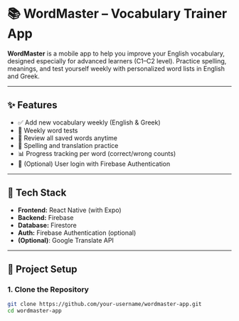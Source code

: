 # 📚 WordMaster – Vocabulary Trainer App

**WordMaster** is a mobile app to help you improve your English vocabulary, designed especially for advanced learners (C1–C2 level). Practice spelling, meanings, and test yourself weekly with personalized word lists in English and Greek.

---

## ✨ Features

- ✅ Add new vocabulary weekly (English & Greek)
- 🧠 Weekly word tests
- 🔁 Review all saved words anytime
- 📝 Spelling and translation practice
- 📊 Progress tracking per word (correct/wrong counts)
- 🔐 (Optional) User login with Firebase Authentication

---

## 🧰 Tech Stack

- **Frontend:** React Native (with Expo)
- **Backend:** Firebase
- **Database:** Firestore
- **Auth:** Firebase Authentication (optional)
- **(Optional)**: Google Translate API

---

## 🔧 Project Setup

### 1. Clone the Repository

```bash
git clone https://github.com/your-username/wordmaster-app.git
cd wordmaster-app
